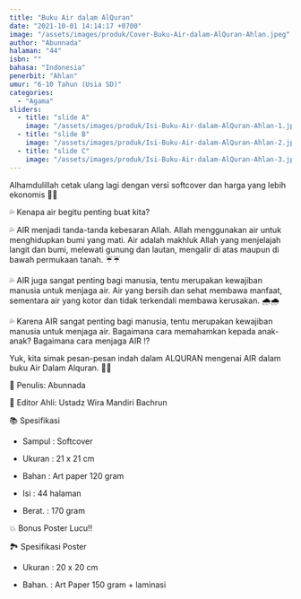```yaml
---
title: "Buku Air dalam AlQuran"
date: "2021-10-01 14:14:17 +0700"
image: "/assets/images/produk/Cover-Buku-Air-dalam-AlQuran-Ahlan.jpeg"
author: "Abunnada"
halaman: "44"
isbn: ""
bahasa: "Indonesia"
penerbit: "Ahlan"
umur: "6-10 Tahun (Usia SD)"
categories: 
  - "Agama"
sliders: 
  - title: "slide A"
    image: "/assets/images/produk/Isi-Buku-Air-dalam-AlQuran-Ahlan-1.jpeg"
  - title: "slide B"
    image: "/assets/images/produk/Isi-Buku-Air-dalam-AlQuran-Ahlan-2.jpeg"
  - title: "slide C"
    image: "/assets/images/produk/Isi-Buku-Air-dalam-AlQuran-Ahlan-3.jpeg"
---
```


Alhamdulillah cetak ulang lagi dengan versi softcover dan harga yang lebih ekonomis 🤗🤗



💦 Kenapa air begitu penting buat kita?



💦 AIR menjadi tanda-tanda kebesaran Allah. Allah menggunakan air untuk menghidupkan bumi yang mati. Air  adalah makhluk Allah yang menjelajah langit dan bumi, melewati gunung dan lautan, mengalir di atas maupun di bawah permukaan tanah. ☔☔



💦 AIR juga sangat penting bagi manusia, tentu merupakan kewajiban manusia untuk menjaga air. Air yang bersih dan sehat membawa manfaat, sementara air yang kotor dan tidak terkendali membawa kerusakan. 🌧️🌧️



💦 Karena AIR sangat penting bagi manusia, tentu merupakan kewajiban manusia untuk menjaga air.  Bagaimana cara memahamkan kepada anak-anak? Bagaimana cara menjaga AIR ⁉️



 Yuk, kita simak pesan-pesan indah dalam ALQURAN mengenai AIR dalam buku Air Dalam Alquran. 💐💐



📝 Penulis: Abunnada

📝 Editor Ahli: Ustadz Wira Mandiri Bachrun



   📚 Spesifikasi

- Sampul : Softcover

- Ukuran : 21 x 21 cm

- Bahan   : Art paper 120 gram

- Isi          : 44 halaman

- Berat.    : 170 gram



💥 Bonus Poster Lucu‼️



🏞️ Spesifikasi Poster

- Ukuran : 20 x 20 cm

- Bahan. : Art Paper 150 gram + laminasi
